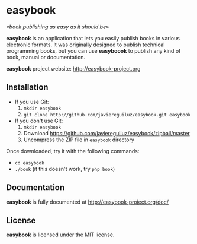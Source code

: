 # easybook #

*«book publishing as easy as it should be»*

**easybook** is an application that lets you easily publish books in various electronic formats. It was originally designed to publish technical programming books, but you can use **easyboook** to publish any kind of book, manual or documentation.

**easybook** project website: <http://easybook-project.org>

## Installation ##

  * If you use Git:
    1. `mkdir easybook`
    2. `git clone http://github.com/javiereguiluz/easybook.git easybook`
  * If you don't use Git:
    1. `mkdir easybook`
    2. Download https://github.com/javiereguiluz/easybook/zipball/master
    3. Uncompress the ZIP file in `easybook` directory

Once downloaded, try it with the following commands:

  * `cd easybook`
  * `./book` (it this doesn't work, try `php book`)

## Documentation ##

**easybook** is fully documented at http://easybook-project.org/doc/

## License ##

**easybook** is licensed under the MIT license.
